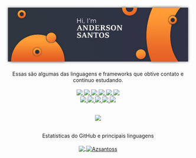 <!--# <p align="center"><img src = "https://github.com/TheDudeThatCode/TheDudeThatCode/blob/master/Assets/Hi.gif" width = "29px">Bem-vindo, Sou Anderson Santos!</p>-->
[![Hi, I'm Anderson Santos](./assets/cover.png)](#)
<p align="center">
Essas são algumas das linguagens e frameworks que obtive contato e continuo estudando. </br></br>
<a href="https://github.com/azsantoss">
<img src="https://img.shields.io/badge/JavaScript-F7DF1E?style=for-the-badge&logo=javascript&logoColor=black" />
<img src="https://img.shields.io/badge/HTML-239120?style=for-the-badge&logo=html5&logoColor=white" /> 
<img src="https://img.shields.io/badge/CSS-239120?style=for-the-badge&logo=css3&logoColor=white" />
<img src="https://img.shields.io/badge/PHP-777BB4?style=for-the-badge&logo=php&logoColor=white" />
<img src="https://img.shields.io/badge/Java-ED8B00?style=for-the-badge&logo=java&logoColor=white" />
<img src="https://img.shields.io/badge/C%23-0769AD?style=for-the-badge&logo=c-sharp&logoColor=white" />
<br>
<img src="https://img.shields.io/badge/Node.js-43853D?style=for-the-badge&logo=node.js&logoColor=white" />  
<img src="https://img.shields.io/badge/Angular-DD0031?style=for-the-badge&logo=angular&logoColor=white" /> 
<img src="https://img.shields.io/badge/jQuery-0769AD?style=for-the-badge&logo=jquery&logoColor=white" />  
<img src="https://img.shields.io/badge/Laravel-FF2D20?style=for-the-badge&logo=laravel&logoColor=white" /> 
<img src="https://img.shields.io/badge/MySQL-706b6b?style=for-the-badge&logo=mysql&logoColor=white" />
</a>
</br></br>
<!--Sou apaixonado por tecnologias, formas e códigos. tento manter minhas Habilidades sempre aperfeiçoadas e atualizadas.
- [Blog](https://github.com/azsantoss) ✍🏼 - Notações, Artigos (Base de conhecimento).
- [Website](https://azsantoss.github.io/portfolio/) 💻 - Portifolio profissional-->
<p align="center">
<a href="https://github.com/azsantoss"><img src="https://api.visitorbadge.io/api/visitors?path=azsantoss&label=visualiza%C3%A7%C3%B5es&labelColor=%23002857countColor=%23000000&style=plastic" width="200px"/></a> 
  <!--<a href="https://github.com/azsantoss">
  <img src="https://github.com/TheDudeThatCode/TheDudeThatCode/blob/master/Assets/PC.gif?raw=true" width="30px"> 
  </a>
  <br>
  Total de acessos a página - AzSantoss
  <br>
  <a href="https://github.com/azsantoss">
  <img src="https://profile-counter.glitch.me/azsantoss/count.svg" />
  </a>-->
</p>
</p>

## 
<p align="center">
Estatísticas do GitHub e principais linguagens</br></br>
  <a href="https://github.com/azsantoss">
    <img align="center" src="https://github-readme-stats.vercel.app/api/top-langs/?username=azsantoss&theme=codeSTACKr&hide_langs_below=1" />
  </a>
  <a href="https://github.com/azsantoss">
  <img align="center" src="https://github-readme-stats.vercel.app/api?username=azsantoss&show_icons=true&theme=codeSTACKr&count_private=true" alt="Azsantoss" />
  </a>
</p>

